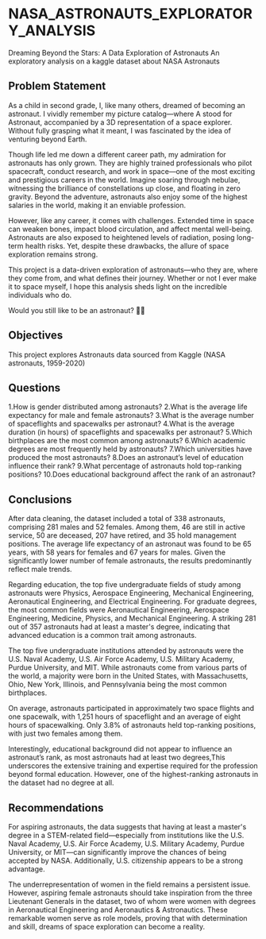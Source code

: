 # NASA_ASTRONAUTS_EXPLORATORY_ANALYSIS
Dreaming Beyond the Stars: A Data Exploration of Astronauts
An exploratory analysis on a kaggle dataset about NASA Astronauts

## Problem Statement
As a child in second grade, I, like many others, dreamed of becoming an astronaut. I vividly remember my picture catalog—where A stood for Astronaut, accompanied by a 3D representation of a space explorer. Without fully grasping what it meant, I was fascinated by the idea of venturing beyond Earth.

Though life led me down a different career path, my admiration for astronauts has only grown. They are highly trained professionals who pilot spacecraft, conduct research, and work in space—one of the most exciting and prestigious careers in the world. Imagine soaring through nebulae, witnessing the brilliance of constellations up close, and floating in zero gravity. Beyond the adventure, astronauts also enjoy some of the highest salaries in the world, making it an enviable profession.

However, like any career, it comes with challenges. Extended time in space can weaken bones, impact blood circulation, and affect mental well-being. Astronauts are also exposed to heightened levels of radiation, posing long-term health risks. Yet, despite these drawbacks, the allure of space exploration remains strong.

This project is a data-driven exploration of astronauts—who they are, where they come from, and what defines their journey. Whether or not I ever make it to space myself, I hope this analysis sheds light on the incredible individuals who do.

Would you still like to be an astronaut? 🚀✨


## Objectives
This project explores Astronauts data sourced from Kaggle (NASA astronauts, 1959-2020) 
## Questions
1.How is gender distributed among astronauts?
2.What is the average life expectancy for male and female astronauts?
3.What is the average number of spaceflights and spacewalks per astronaut?
4.What is the average duration (in hours) of spaceflights and spacewalks per astronaut?
5.Which birthplaces are the most common among astronauts?
6.Which academic degrees are most frequently held by astronauts?
7.Which universities have produced the most astronauts?
8.Does an astronaut’s level of education influence their rank?
9.What percentage of astronauts hold top-ranking positions?
10.Does educational background affect the rank of an astronaut?

## Conclusions

After data cleaning, the dataset included a total of 338 astronauts, comprising 281 males and 52 females. Among them, 46 are still in active service, 50 are deceased, 207 have retired, and 35 hold management positions. The average life expectancy of an astronaut was found to be 65 years, with 58 years for females and 67 years for males. Given the significantly lower number of female astronauts, the results predominantly reflect male trends.

Regarding education, the top five undergraduate fields of study among astronauts were Physics, Aerospace Engineering, Mechanical Engineering, Aeronautical Engineering, and Electrical Engineering. For graduate degrees, the most common fields were Aeronautical Engineering, Aerospace Engineering, Medicine, Physics, and Mechanical Engineering. A striking 281 out of 357 astronauts had at least a master's degree, indicating that advanced education is a common trait among astronauts.

The top five undergraduate institutions attended by astronauts were the U.S. Naval Academy, U.S. Air Force Academy, U.S. Military Academy, Purdue University, and MIT. While astronauts come from various parts of the world, a majority were born in the United States, with Massachusetts, Ohio, New York, Illinois, and Pennsylvania being the most common birthplaces.

On average, astronauts participated in approximately two space flights and one spacewalk, with 1,251 hours of spaceflight and an average of eight hours of spacewalking. Only 3.8% of astronauts held top-ranking positions, with just two females among them.

Interestingly, educational background did not appear to influence an astronaut’s rank, as most astronauts had at least two degrees,This underscores the extensive training and expertise required for the profession beyond formal education. However, one of the highest-ranking astronauts in the dataset had no degree at all.

## Recommendations
For aspiring astronauts, the data suggests that having at least a master's degree in a STEM-related field—especially from institutions like the U.S. Naval Academy, U.S. Air Force Academy, U.S. Military Academy, Purdue University, or MIT—can significantly improve the chances of being accepted by NASA. Additionally, U.S. citizenship appears to be a strong advantage.

The underrepresentation of women in the field remains a persistent issue. However, aspiring female astronauts should take inspiration from the three Lieutenant Generals in the dataset, two of whom were women with degrees in Aeronautical Engineering and Aeronautics & Astronautics. These remarkable women serve as role models, proving that with determination and skill, dreams of space exploration can become a reality.

